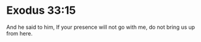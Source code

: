 # Exodus 33:15

And he said to him, If your presence will not go with me, do not bring us up from here.
